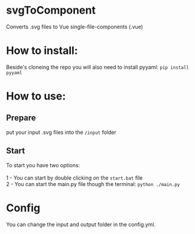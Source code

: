 # svgToComponent
Converts .svg files to Vue single-file-components (.vue)

# How to install:
Beside's cloneing the repo you will also need to install pyyaml:
    `pip install pyyaml`
# How to use:
## Prepare
put your input .svg files into the
    `/input`
folder
<br>
## Start
To start you have two options:
<br>
<br>
    1 - You can start by double clicking on the 
    `start.bat` file
<br>
    2 - You can start the main.py file though the terminal:
    `python ./main.py`

# Config
You can change the input and output folder in the config.yml.
